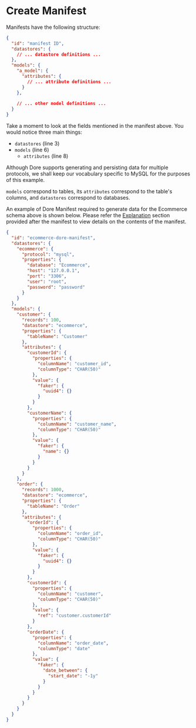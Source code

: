 # Create Manifest

Manifests have the following structure:

```json title="General structure of a Dore manifest" linenums="1"
{
  "id": "manifest ID",
  "datastores": {
    // ... datastore definitions ...
  },  
  "models": {
    "a_model": {
      "attributes": {
        // ... attribute definitions ...
      }
    },
    
    // ... other model definitions ...
  }
}
```

Take a moment to look at the fields mentioned in the manifest above.
You would notice three main things:

* `datastores` (line 3)
* `models` (line 6)
  * `attributes` (line 8)

Although Dore supports generating and persisting data for multiple protocols, we shall keep our vocabulary specific to
MySQL for the purposes of this example. 

`models` correspond to tables, its `attributes` correspond to the table's columns, and `datastores` correspond 
to databases.

An example of Dore Manifest required to generate data for the Ecommerce schema above is shown below. Please refer
the [Explanation](./example_manifest_explained.md) section provided after the manifest to view details on the contents of the manifest.

```json title="ecommerce-dore-manifest.json" linenums="1"
{
  "id": "ecommerce-dore-manifest",   
  "datastores": {
    "ecommerce": {
      "protocol": "mysql",
      "properties": { 
        "database": "Ecommerce",
        "host": "127.0.0.1",
        "port": "3306",
        "user": "root",
        "password": "password"
      }
    }
  },
  "models": {
    "customer": {
      "records": 100,
      "datastore": "ecommerce",
      "properties": {
        "tableName": "Customer"
      },
      "attributes": {
        "customerId": {
          "properties": {
            "columnName": "customer_id",
            "columnType": "CHAR(50)"
          },
          "value": {
            "faker": {
              "uuid4": {}
            }
          }
        },
        "customerName": {
          "properties": {
            "columnName": "customer_name",
            "columnType": "CHAR(50)"
          },
          "value": {
            "faker": {
              "name": {}
            }
          }
        }
      }
    },
    "order": {
      "records": 1000,
      "datastore": "ecommerce",
      "properties": {
        "tableName": "Order"
      },
      "attributes": {
        "orderId": {
          "properties": {
            "columnName": "order_id",
            "columnType": "CHAR(50)"
          },
          "value": {
            "faker": {
              "uuid4": {}
            }
          }
        },
        "customerId": {
          "properties": {
            "columnName": "customer",
            "columnType": "CHAR(50)"
          },
          "value": {
            "ref": "customer.customerId"
          }
        },
        "orderDate": {
          "properties": {
            "columnName": "order_date",
            "columnType": "date"
          },
          "value": {
            "faker": {
              "date_between": {
                "start_date": "-1y"
              }
            }
          }
        }
      }
    }
  }
}
```
